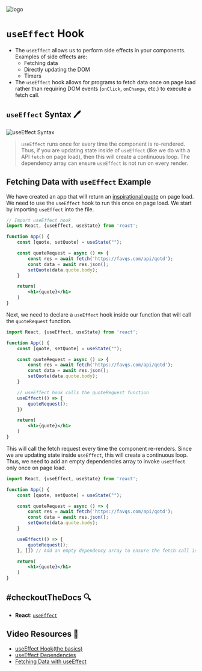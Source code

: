 ![logo](/logo.jpg)

# `useEffect` Hook
- The `useEffect` allows us to perform side effects in your components. Examples of side effects are:
    - Fetching data
    - Directly updating the DOM
    - Timers 
-  The `useEffect` hook allows for programs to fetch data once on page load rather than requiring DOM events (`onClick`, `onChange`, etc.) to execute a fetch call.

## `useEffect` Syntax 🖊️

![useEffect Syntax](../../assets/useEffect.png)

> `useEffect` runs once for every time the component is re-rendered. Thus, if you are updating state inside of `useEffect` (like we do with a API `fetch` on page load), then this will create a continuous loop. The dependency array can ensure `useEffect` is not run on every render.

## Fetching Data with `useEffect` Example

We have created an app that will return an [inspirational quote](https://favqs.com/api/qotd) on page load. We need to use the `useEffect` hook to run this once on page load. We start by importing `useEffect` into the file.

```jsx
// Import useEffect hook
import React, {useEffect, useState} from 'react';

function App() {
    const [quote, setQuote] = useState("");

    const quoteRequest = async () => {
        const res = await fetch('https://favqs.com/api/qotd');
        const data = await res.json();
        setQuote(data.quote.body);
    }

    return(
        <h1>{quote}</h1>
    )
}
```

Next, we need to declare a `useEffect` hook inside our function that will call the `quoteRequest` function.

```jsx
import React, {useEffect, useState} from 'react';

function App() {
    const [quote, setQuote] = useState("");

    const quoteRequest = async () => {
        const res = await fetch('https://favqs.com/api/qotd');
        const data = await res.json();
        setQuote(data.quote.body);
    }

    // useEffect hook calls the quoteRequest function
    useEffect(() => {
        quoteRequest();
    })

    return(
        <h1>{quote}</h1>
    )
}
```

This will call the fetch request every time the component re-renders. Since we are updating state inside `useEffect`, this will create a continuous loop. Thus, we need to add an empty dependencies array to invoke `useEffect` only once on page load.

```jsx
import React, {useEffect, useState} from 'react';

function App() {
    const [quote, setQuote] = useState("");

    const quoteRequest = async () => {
        const res = await fetch('https://favqs.com/api/qotd');
        const data = await res.json();
        setQuote(data.quote.body);
    }

    useEffect(() => {
        quoteRequest();
    }, []) // Add an empty dependency array to ensure the fetch call is only run once

    return(
        <h1>{quote}</h1>
    )
}
```

## #checkoutTheDocs 🔍
- **React**: [`useEffect`](https://beta.reactjs.org/reference/react/useEffect)

## Video Resources 🎥
- [useEffect Hook(the basics)](https://www.youtube.com/watch?v=gv9ugDJ1ynU)
- [useEffect Dependencies](https://www.youtube.com/watch?v=jQc_bTFZ5_I)
- [Fetching Data with useEffect](https://www.youtube.com/watch?v=qdCHEUaFhBk)